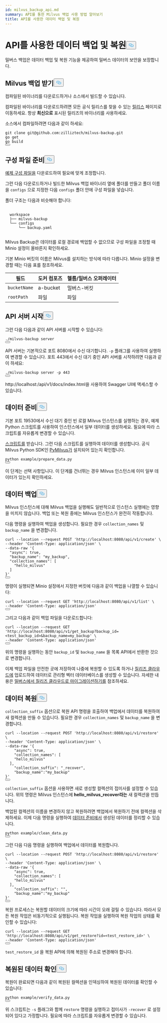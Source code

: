 ```yaml
---
id: milvus_backup_api.md
summary: API를 통한 Milvus 백업 사용 방법 알아보기
title: API를 사용한 데이터 백업 및 복원
---
```

<h1 id="Back-up-and-Restore-Data-Using-APIs" class="common-anchor-header">API를 사용한 데이터 백업 및 복원<button data-href="#Back-up-and-Restore-Data-Using-APIs" class="anchor-icon" translate="no">
      <svg translate="no"
        aria-hidden="true"
        focusable="false"
        height="20"
        version="1.1"
        viewBox="0 0 16 16"
        width="16"
      >
        <path
          fill="#0092E4"
          fill-rule="evenodd"
          d="M4 9h1v1H4c-1.5 0-3-1.69-3-3.5S2.55 3 4 3h4c1.45 0 3 1.69 3 3.5 0 1.41-.91 2.72-2 3.25V8.59c.58-.45 1-1.27 1-2.09C10 5.22 8.98 4 8 4H4c-.98 0-2 1.22-2 2.5S3 9 4 9zm9-3h-1v1h1c1 0 2 1.22 2 2.5S13.98 12 13 12H9c-.98 0-2-1.22-2-2.5 0-.83.42-1.64 1-2.09V6.25c-1.09.53-2 1.84-2 3.25C6 11.31 7.55 13 9 13h4c1.45 0 3-1.69 3-3.5S14.5 6 13 6z"
        ></path>
      </svg>
    </button></h1><p>밀버스 백업은 데이터 백업 및 복원 기능을 제공하여 밀버스 데이터의 보안을 보장합니다.</p>
<h2 id="Obtain-Milvus-Backup" class="common-anchor-header">Milvus 백업 받기<button data-href="#Obtain-Milvus-Backup" class="anchor-icon" translate="no">
      <svg translate="no"
        aria-hidden="true"
        focusable="false"
        height="20"
        version="1.1"
        viewBox="0 0 16 16"
        width="16"
      >
        <path
          fill="#0092E4"
          fill-rule="evenodd"
          d="M4 9h1v1H4c-1.5 0-3-1.69-3-3.5S2.55 3 4 3h4c1.45 0 3 1.69 3 3.5 0 1.41-.91 2.72-2 3.25V8.59c.58-.45 1-1.27 1-2.09C10 5.22 8.98 4 8 4H4c-.98 0-2 1.22-2 2.5S3 9 4 9zm9-3h-1v1h1c1 0 2 1.22 2 2.5S13.98 12 13 12H9c-.98 0-2-1.22-2-2.5 0-.83.42-1.64 1-2.09V6.25c-1.09.53-2 1.84-2 3.25C6 11.31 7.55 13 9 13h4c1.45 0 3-1.69 3-3.5S14.5 6 13 6z"
        ></path>
      </svg>
    </button></h2><p>컴파일된 바이너리를 다운로드하거나 소스에서 빌드할 수 있습니다.</p>
<p>컴파일된 바이너리를 다운로드하려면 모든 공식 릴리스를 찾을 수 있는 <a href="https://github.com/zilliztech/milvus-backup/releases">릴리스</a> 페이지로 이동하세요. 항상 <strong>최신으로</strong> 표시된 릴리즈의 바이너리를 사용하세요.</p>
<p>소스에서 컴파일하려면 다음과 같이 하세요:</p>
<pre><code translate="no" class="language-shell">git clone git@github.com:zilliztech/milvus-backup.git
go get
go build
<button class="copy-code-btn"></button></code></pre>
<h2 id="Prepare-configuration-file" class="common-anchor-header">구성 파일 준비<button data-href="#Prepare-configuration-file" class="anchor-icon" translate="no">
      <svg translate="no"
        aria-hidden="true"
        focusable="false"
        height="20"
        version="1.1"
        viewBox="0 0 16 16"
        width="16"
      >
        <path
          fill="#0092E4"
          fill-rule="evenodd"
          d="M4 9h1v1H4c-1.5 0-3-1.69-3-3.5S2.55 3 4 3h4c1.45 0 3 1.69 3 3.5 0 1.41-.91 2.72-2 3.25V8.59c.58-.45 1-1.27 1-2.09C10 5.22 8.98 4 8 4H4c-.98 0-2 1.22-2 2.5S3 9 4 9zm9-3h-1v1h1c1 0 2 1.22 2 2.5S13.98 12 13 12H9c-.98 0-2-1.22-2-2.5 0-.83.42-1.64 1-2.09V6.25c-1.09.53-2 1.84-2 3.25C6 11.31 7.55 13 9 13h4c1.45 0 3-1.69 3-3.5S14.5 6 13 6z"
        ></path>
      </svg>
    </button></h2><p><a href="https://raw.githubusercontent.com/zilliztech/milvus-backup/master/configs/backup.yaml">예제 구성 파일을</a> 다운로드하여 필요에 맞게 조정합니다.</p>
<p>그런 다음 다운로드하거나 빌드한 Milvus 백업 바이너리 옆에 폴더를 만들고 폴더 이름을 <code translate="no">configs</code> 으로 지정한 다음 <code translate="no">configs</code> 폴더 안에 구성 파일을 넣습니다.</p>
<p>폴더 구조는 다음과 비슷해야 합니다:</p>
<pre>
  <code translate="no">
  workspace
  ├── milvus-backup
  └── configs
      └── backup.yaml
  </code>
</pre>
<p>Milvus Backup은 데이터를 로컬 경로에 백업할 수 없으므로 구성 파일을 조정할 때 Minio 설정이 올바른지 확인하세요.</p>
<div class="alert note">
<p>기본 Minio 버킷의 이름은 Milvus를 설치하는 방식에 따라 다릅니다. Minio 설정을 변경할 때는 다음 표를 참조하세요.</p>
<table>
<thead>
<tr><th>필드</th><th>도커 컴포즈</th><th>헬름/밀버스 오퍼레이터</th></tr>
</thead>
<tbody>
<tr><td><code translate="no">bucketName</code></td><td>a-bucket</td><td>밀버스-버킷</td></tr>
<tr><td><code translate="no">rootPath</code></td><td>파일</td><td>파일</td></tr>
</tbody>
</table>
</div>
<h2 id="Start-up-the-API-server" class="common-anchor-header">API 서버 시작<button data-href="#Start-up-the-API-server" class="anchor-icon" translate="no">
      <svg translate="no"
        aria-hidden="true"
        focusable="false"
        height="20"
        version="1.1"
        viewBox="0 0 16 16"
        width="16"
      >
        <path
          fill="#0092E4"
          fill-rule="evenodd"
          d="M4 9h1v1H4c-1.5 0-3-1.69-3-3.5S2.55 3 4 3h4c1.45 0 3 1.69 3 3.5 0 1.41-.91 2.72-2 3.25V8.59c.58-.45 1-1.27 1-2.09C10 5.22 8.98 4 8 4H4c-.98 0-2 1.22-2 2.5S3 9 4 9zm9-3h-1v1h1c1 0 2 1.22 2 2.5S13.98 12 13 12H9c-.98 0-2-1.22-2-2.5 0-.83.42-1.64 1-2.09V6.25c-1.09.53-2 1.84-2 3.25C6 11.31 7.55 13 9 13h4c1.45 0 3-1.69 3-3.5S14.5 6 13 6z"
        ></path>
      </svg>
    </button></h2><p>그런 다음 다음과 같이 API 서버를 시작할 수 있습니다:</p>
<pre><code translate="no" class="language-shell">./milvus-backup server
<button class="copy-code-btn"></button></code></pre>
<p>API 서버는 기본적으로 포트 8080에서 수신 대기합니다. <code translate="no">-p</code> 플래그를 사용하여 실행하여 변경할 수 있습니다. 포트 443에서 수신 대기 중인 API 서버를 시작하려면 다음과 같이 하세요:</p>
<pre><code translate="no" class="language-shell">./milvus-backup server -p 443
<button class="copy-code-btn"></button></code></pre>
<p>http://localhost:<port>/api/v1/docs/index.html을 사용하여 Swagger UI에 액세스할 수 있습니다.</p>
<h2 id="Prepare-data" class="common-anchor-header">데이터 준비<button data-href="#Prepare-data" class="anchor-icon" translate="no">
      <svg translate="no"
        aria-hidden="true"
        focusable="false"
        height="20"
        version="1.1"
        viewBox="0 0 16 16"
        width="16"
      >
        <path
          fill="#0092E4"
          fill-rule="evenodd"
          d="M4 9h1v1H4c-1.5 0-3-1.69-3-3.5S2.55 3 4 3h4c1.45 0 3 1.69 3 3.5 0 1.41-.91 2.72-2 3.25V8.59c.58-.45 1-1.27 1-2.09C10 5.22 8.98 4 8 4H4c-.98 0-2 1.22-2 2.5S3 9 4 9zm9-3h-1v1h1c1 0 2 1.22 2 2.5S13.98 12 13 12H9c-.98 0-2-1.22-2-2.5 0-.83.42-1.64 1-2.09V6.25c-1.09.53-2 1.84-2 3.25C6 11.31 7.55 13 9 13h4c1.45 0 3-1.69 3-3.5S14.5 6 13 6z"
        ></path>
      </svg>
    </button></h2><p>기본 포트 19530에서 수신 대기 중인 빈 로컬 Milvus 인스턴스를 실행하는 경우, 예제 Python 스크립트를 사용하여 인스턴스에서 일부 데이터를 생성하세요. 필요에 따라 스크립트를 자유롭게 변경할 수 있습니다.</p>
<p><a href="https://raw.githubusercontent.com/zilliztech/milvus-backup/main/example/prepare_data.py">스크립트를</a> 받습니다. 그런 다음 스크립트를 실행하여 데이터를 생성합니다. 공식 Milvus Python SDK인 <a href="https://pypi.org/project/pymilvus/">PyMilvus가</a> 설치되어 있는지 확인합니다.</p>
<pre><code translate="no" class="language-shell">python example/prepare_data.py
<button class="copy-code-btn"></button></code></pre>
<p>이 단계는 선택 사항입니다. 이 단계를 건너뛰는 경우 Milvus 인스턴스에 이미 일부 데이터가 있는지 확인하세요.</p>
<h2 id="Back-up-data" class="common-anchor-header">데이터 백업<button data-href="#Back-up-data" class="anchor-icon" translate="no">
      <svg translate="no"
        aria-hidden="true"
        focusable="false"
        height="20"
        version="1.1"
        viewBox="0 0 16 16"
        width="16"
      >
        <path
          fill="#0092E4"
          fill-rule="evenodd"
          d="M4 9h1v1H4c-1.5 0-3-1.69-3-3.5S2.55 3 4 3h4c1.45 0 3 1.69 3 3.5 0 1.41-.91 2.72-2 3.25V8.59c.58-.45 1-1.27 1-2.09C10 5.22 8.98 4 8 4H4c-.98 0-2 1.22-2 2.5S3 9 4 9zm9-3h-1v1h1c1 0 2 1.22 2 2.5S13.98 12 13 12H9c-.98 0-2-1.22-2-2.5 0-.83.42-1.64 1-2.09V6.25c-1.09.53-2 1.84-2 3.25C6 11.31 7.55 13 9 13h4c1.45 0 3-1.69 3-3.5S14.5 6 13 6z"
        ></path>
      </svg>
    </button></h2><div class="tab-wrapper"></div>
<p>Milvus 인스턴스에 대해 Milvus 백업을 실행해도 일반적으로 인스턴스 실행에는 영향을 미치지 않습니다. 백업 또는 복원 중에는 Milvus 인스턴스가 완전히 작동합니다.</p>
<p>다음 명령을 실행하여 백업을 생성합니다. 필요한 경우 <code translate="no">collection_names</code> 및 <code translate="no">backup_name</code> 을 변경합니다.</p>
<pre><code translate="no" class="language-shell">curl --location --request POST &#x27;http://localhost:8080/api/v1/create&#x27; \
--header &#x27;Content-Type: application/json&#x27; \
--data-raw &#x27;{
  &quot;async&quot;: true,
  &quot;backup_name&quot;: &quot;my_backup&quot;,
  &quot;collection_names&quot;: [
    &quot;hello_milvus&quot;
  ]
}&#x27;
<button class="copy-code-btn"></button></code></pre>
<p>명령이 실행되면 Minio 설정에서 지정한 버킷에 다음과 같이 백업을 나열할 수 있습니다:</p>
<pre><code translate="no" class="language-shell">curl --location --request GET &#x27;http://localhost:8080/api/v1/list&#x27; \
--header &#x27;Content-Type: application/json&#x27;
<button class="copy-code-btn"></button></code></pre>
<p>그리고 다음과 같이 백업 파일을 다운로드합니다:</p>
<pre><code translate="no" class="language-shell">curl --location --request GET &#x27;http://localhost:8080/api/v1/get_backup?backup_id=&lt;test_backup_id&gt;&amp;backup_name=my_backup&#x27; \
--header &#x27;Content-Type: application/json&#x27;
<button class="copy-code-btn"></button></code></pre>
<p>위의 명령을 실행하는 동안 <code translate="no">backup_id</code> 및 <code translate="no">backup_name</code> 을 목록 API에서 반환한 것으로 변경합니다.</p>
<p>이제 백업 파일을 안전한 곳에 저장하여 나중에 복원할 수 있도록 하거나 <a href="https://cloud.zilliz.com">질리즈 클라우드에</a> 업로드하여 데이터로 관리형 벡터 데이터베이스를 생성할 수 있습니다. 자세한 내용은 <a href="https://zilliz.com/doc/migrate_from_milvus-2x">밀버스에서 질리즈 클라우드로 마이그레이션하기를</a> 참조하세요.</p>
<h2 id="Restore-data" class="common-anchor-header">데이터 복원<button data-href="#Restore-data" class="anchor-icon" translate="no">
      <svg translate="no"
        aria-hidden="true"
        focusable="false"
        height="20"
        version="1.1"
        viewBox="0 0 16 16"
        width="16"
      >
        <path
          fill="#0092E4"
          fill-rule="evenodd"
          d="M4 9h1v1H4c-1.5 0-3-1.69-3-3.5S2.55 3 4 3h4c1.45 0 3 1.69 3 3.5 0 1.41-.91 2.72-2 3.25V8.59c.58-.45 1-1.27 1-2.09C10 5.22 8.98 4 8 4H4c-.98 0-2 1.22-2 2.5S3 9 4 9zm9-3h-1v1h1c1 0 2 1.22 2 2.5S13.98 12 13 12H9c-.98 0-2-1.22-2-2.5 0-.83.42-1.64 1-2.09V6.25c-1.09.53-2 1.84-2 3.25C6 11.31 7.55 13 9 13h4c1.45 0 3-1.69 3-3.5S14.5 6 13 6z"
        ></path>
      </svg>
    </button></h2><div class="tab-wrapper"></div>
<p><code translate="no">collection_suffix</code> 옵션으로 복원 API 명령을 호출하여 백업에서 데이터를 복원하여 새 컬렉션을 만들 수 있습니다. 필요한 경우 <code translate="no">collection_names</code> 및 <code translate="no">backup_name</code> 을 변경합니다.</p>
<pre><code translate="no" class="language-shell">curl --location --request POST &#x27;http://localhost:8080/api/v1/restore&#x27; \
--header &#x27;Content-Type: application/json&#x27; \
--data-raw &#x27;{
    &quot;async&quot;: true,
    &quot;collection_names&quot;: [
    &quot;hello_milvus&quot;
  ],
    &quot;collection_suffix&quot;: &quot;_recover&quot;,
    &quot;backup_name&quot;:&quot;my_backup&quot;
}&#x27;
<button class="copy-code-btn"></button></code></pre>
<p><code translate="no">collection_suffix</code> 옵션을 사용하면 새로 생성할 컬렉션의 접미사를 설정할 수 있습니다. 위의 명령은 Milvus 인스턴스에 <strong>hello_milvus_recover라는</strong> 새 컬렉션을 만듭니다.</p>
<p>백업된 컬렉션의 이름을 변경하지 않고 복원하려면 백업에서 복원하기 전에 컬렉션을 삭제하세요. 이제 다음 명령을 실행하여 <a href="#Prepare-data">데이터 준비에서</a> 생성된 데이터를 정리할 수 있습니다.</p>
<pre><code translate="no" class="language-shell">python example/clean_data.py
<button class="copy-code-btn"></button></code></pre>
<p>그런 다음 다음 명령을 실행하여 백업에서 데이터를 복원합니다.</p>
<pre><code translate="no" class="language-shell">curl --location --request POST &#x27;http://localhost:8080/api/v1/restore&#x27; \
--header &#x27;Content-Type: application/json&#x27; \
--data-raw &#x27;{
    &quot;async&quot;: true,
    &quot;collection_names&quot;: [
    &quot;hello_milvus&quot;
  ],
    &quot;collection_suffix&quot;: &quot;&quot;,
    &quot;backup_name&quot;:&quot;my_backup&quot;
}&#x27;
<button class="copy-code-btn"></button></code></pre>
<p>복원 프로세스는 복원할 데이터의 크기에 따라 시간이 오래 걸릴 수 있습니다. 따라서 모든 복원 작업은 비동기적으로 실행됩니다. 복원 작업을 실행하여 복원 작업의 상태를 확인할 수 있습니다:</p>
<pre><code translate="no" class="language-shell">curl --location --request GET &#x27;http://localhost:8080/api/v1/get_restore?id=&lt;test_restore_id&gt;&#x27; \
--header &#x27;Content-Type: application/json&#x27;
<button class="copy-code-btn"></button></code></pre>
<p><code translate="no">test_restore_id</code> 을 복원 API에 의해 복원된 주소로 변경해야 합니다.</p>
<h2 id="Verify-restored-data" class="common-anchor-header">복원된 데이터 확인<button data-href="#Verify-restored-data" class="anchor-icon" translate="no">
      <svg translate="no"
        aria-hidden="true"
        focusable="false"
        height="20"
        version="1.1"
        viewBox="0 0 16 16"
        width="16"
      >
        <path
          fill="#0092E4"
          fill-rule="evenodd"
          d="M4 9h1v1H4c-1.5 0-3-1.69-3-3.5S2.55 3 4 3h4c1.45 0 3 1.69 3 3.5 0 1.41-.91 2.72-2 3.25V8.59c.58-.45 1-1.27 1-2.09C10 5.22 8.98 4 8 4H4c-.98 0-2 1.22-2 2.5S3 9 4 9zm9-3h-1v1h1c1 0 2 1.22 2 2.5S13.98 12 13 12H9c-.98 0-2-1.22-2-2.5 0-.83.42-1.64 1-2.09V6.25c-1.09.53-2 1.84-2 3.25C6 11.31 7.55 13 9 13h4c1.45 0 3-1.69 3-3.5S14.5 6 13 6z"
        ></path>
      </svg>
    </button></h2><p>복원이 완료되면 다음과 같이 복원된 컬렉션을 인덱싱하여 복원된 데이터를 확인할 수 있습니다:</p>
<pre><code translate="no" class="language-shell">python example/verify_data.py
<button class="copy-code-btn"></button></code></pre>
<p>위 스크립트는 <code translate="no">-s</code> 플래그와 함께 <code translate="no">restore</code> 명령을 실행하고 접미사가 <code translate="no">-recover</code> 로 설정되어 있다고 가정합니다. 필요에 따라 스크립트를 자유롭게 변경할 수 있습니다.</p>
